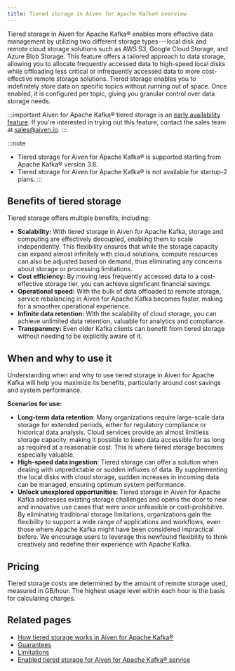 ```yaml
---
title: Tiered storage in Aiven for Apache Kafka® overview
---
```


Tiered storage in Aiven for Apache Kafka® enables more effective data
management by utilizing two different storage types---local disk and
remote cloud storage solutions such as AWS S3, Google Cloud Storage, and
Azure Blob Storage. This feature offers a tailored approach to data
storage, allowing you to allocate frequently accessed data to high-speed
local disks while offloading less critical or infrequently accessed data
to more cost-effective remote storage solutions. Tiered storage enables
you to indefinitely store data on specific topics without running out of
space. Once enabled, it is configured per topic, giving you granular
control over data storage needs.

:::important
Aiven for Apache Kafka® tiered storage is an
[early availability feature](/docs/platform/concepts/beta_services). If you\'re interested in trying out this feature, contact
the sales team at [sales@aiven.io](mailto:sales@aiven.io).
:::

:::note
-   Tiered storage for Aiven for Apache Kafka® is supported starting
    from Apache Kafka® version 3.6.
-   Tiered storage for Aiven for Apache Kafka® is not available for
    startup-2 plans.
:::

## Benefits of tiered storage

Tiered storage offers multiple benefits, including:

-   **Scalability:** With tiered storage in Aiven for Apache Kafka,
    storage and computing are effectively decoupled, enabling them to
    scale independently. This flexibility ensures that while the storage
    capacity can expand almost infinitely with cloud solutions, compute
    resources can also be adjusted based on demand, thus eliminating any
    concerns about storage or processing limitations.
-   **Cost efficiency:** By moving less frequently accessed data to a
    cost-effective storage tier, you can achieve significant financial
    savings.
-   **Operational speed:** With the bulk of data offloaded to remote
    storage, service rebalancing in Aiven for Apache Kafka becomes
    faster, making for a smoother operational experience.
-   **Infinite data retention:** With the scalability of cloud storage,
    you can achieve unlimited data retention, valuable for analytics and
    compliance.
-   **Transparency:** Even older Kafka clients can benefit from tiered
    storage without needing to be explicitly aware of it.

## When and why to use it

Understanding when and why to use tiered storage in Aiven for Apache
Kafka will help you maximize its benefits, particularly around cost
savings and system performance.

**Scenarios for use:**

-   **Long-term data retention**: Many organizations require large-scale
    data storage for extended periods, either for regulatory compliance
    or historical data analysis. Cloud services provide an almost
    limitless storage capacity, making it possible to keep data
    accessible for as long as required at a reasonable cost. This is
    where tiered storage becomes especially valuable.
-   **High-speed data ingestion**: Tiered storage can offer a solution
    when dealing with unpredictable or sudden influxes of data. By
    supplementing the local disks with cloud storage, sudden increases
    in incoming data can be managed, ensuring optimum system
    performance.
-   **Unlock unexplored opportunities:** Tiered storage in Aiven for
    Apache Kafka addresses existing storage challenges and opens the
    door to new and innovative use cases that were once unfeasible or
    cost-prohibitive. By eliminating traditional storage limitations,
    organizations gain the flexibility to support a wide range of
    applications and workflows, even those where Apache Kafka might have
    been considered impractical before. We encourage users to leverage
    this newfound flexibility to think creatively and redefine their
    experience with Apache Kafka.

## Pricing

Tiered storage costs are determined by the amount of remote storage
used, measured in GB/hour. The highest usage level within each hour is
the basis for calculating charges.

## Related pages

-   [How tiered storage works in Aiven for Apache Kafka®](/docs/products/kafka/concepts/tiered-storage-how-it-works)
-   [Guarantees](/docs/products/kafka/concepts/tiered-storage-guarantees)
-   [Limitations](/docs/products/kafka/concepts/tiered-storage-limitations)
-   [Enabled tiered storage for Aiven for Apache Kafka® service](/docs/products/kafka/howto/enable-kafka-tiered-storage)
